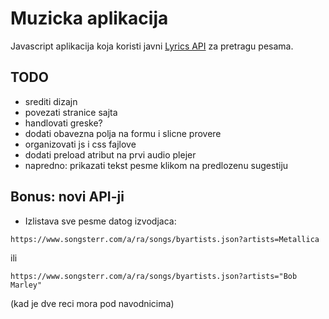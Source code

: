 # Muzicka aplikacija

Javascript aplikacija koja koristi javni [Lyrics API](https://lyrics.ovh/) za pretragu pesama.

## TODO

- srediti dizajn
- povezati stranice sajta
- handlovati greske?
- dodati obavezna polja na formu i slicne provere
- organizovati js i css fajlove
- dodati preload atribut na prvi audio plejer
- napredno: prikazati tekst pesme klikom na predlozenu sugestiju

## Bonus: novi API-ji

- Izlistava sve pesme datog izvodjaca: 

```
https://www.songsterr.com/a/ra/songs/byartists.json?artists=Metallica
```

ili 

```
https://www.songsterr.com/a/ra/songs/byartists.json?artists="Bob Marley"
```

(kad je dve reci mora pod navodnicima)
